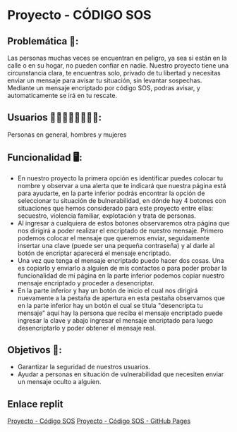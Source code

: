 # Proyecto - CÓDIGO SOS
## Problemática 🚩:
Las personas muchas veces se encuentran en peligro, ya sea si están en la calle o en su hogar, no pueden confiar en nadie. Nuestro proyecto tiene una circunstancia clara, te encuentras solo, privado de tu libertad y necesitas enviar un mensaje para avisar tu situación, sin levantar sospechas. Mediante un mensaje encriptado por código SOS, podras avisar, y automaticamente se irá en tu rescate.
## Usuarios 👩🏽👨🏽👧🏽👦🏽:
Personas en general, hombres y mujeres
## Funcionalidad 🖥️:
* En nuestro proyecto la primera opción es identificar puedes colocar tu nombre y observar a una alerta que te indicará que nuestra página está para ayudarte, en la parte inferior podrás encontrar la opción de seleccionar tu situación de bulnerabilidad, en dónde hay 4 botones con situaciones que hemos considerado para este proyecto entre ellas: secuestro, violencia familiar, explotación y trata de personas.
* Al ingresar a cualquiera de estos botones observaremos otra página que nos dirigirá a poder realizar el encriptado de nuestro mensaje. Primero podemos colocar el mensaje que queremos enviar, seguidamente insertar una clave (puede ser una pequeña contraseña) y al darle al botón de encriptar aparecerá el mensaje encriptado.
* Una vez que tenga el mensaje encriptado puedo hacer dos cosas. Una es copiarlo y enviarlo a alguien de mis contactos o para poder probar la funcionalidad de mí página en la parte inferior podemos copiar nuestro mensaje encriptado y proceder a desencriptar.
* En la parte inferior y hay un botón de inicio el cual nos dirigirá nuevamente a la pestaña de apertura en esta pestaña observamos que en la parte inferior hay un botón el cual se titula "desencripta tu mensaje" aquí hay la persona que reciba el mensaje encriptado puede ingresar la clave y abajo ingresar el mensaje encriptado para luego desencriptarlo y poder obtener el mensaje real.

## Objetivos 📌:
* Garantizar la seguridad de nuestros usuarios.
* Ayudar a personas en situación de vulnerabilidad que necesiten enviar un mensaje oculto a alguien.
## Enlace replit
[Proyecto - Código SOS](https://Codigo-SOS.camila-nadinena.repl.co)
[Proyecto - Código SOS - GitHub Pages](https://ruthllajaa.github.io/Proyecto-2/)
